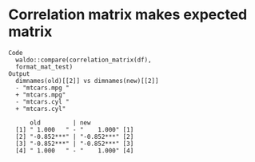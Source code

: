 # Correlation matrix makes expected matrix

    Code
      waldo::compare(correlation_matrix(df),
      format_mat_test)
    Output
      dimnames(old)[[2]] vs dimnames(new)[[2]]
      - "mtcars.mpg "
      + "mtcars.mpg"
      - "mtcars.cyl "
      + "mtcars.cyl"
      
          old         | new            
      [1] " 1.000   " - "    1.000" [1]
      [2] "-0.852***" | "-0.852***" [2]
      [3] "-0.852***" | "-0.852***" [3]
      [4] " 1.000   " - "    1.000" [4]

